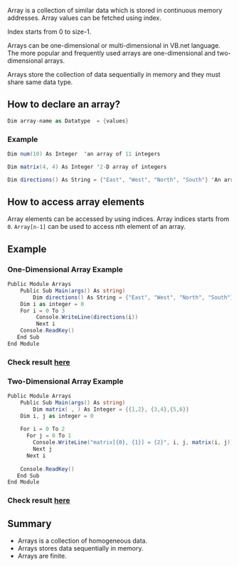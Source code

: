 Array is a collection of similar data which is stored in continuous memory addresses. Array values can be fetched using index. 

Index starts from 0 to size-1.

Arrays can be one-dimensional or multi-dimensional in VB.net language. The more popular and frequently used arrays are one-dimensional and two-dimensional arrays.

Arrays store the collection of data sequentially in memory and they must share same data type.

## How to declare an array?

```c#
Dim array-name as Datatype  = {values}
```

### Example

```c#
Dim num(10) As Integer	'an array of 11 integers

Dim matrix(4, 4) As Integer	'2-D array of integers

Dim directions() As String = {"East", "West", "North", "South"} 'An array of 4 string elements 
```

## How to access array elements

Array elements can be accessed by using indices. Array indices starts from `0`.  `Array[n-1]` can be used to access nth element of an array.

## Example

### One-Dimensional Array Example

```c#
Public Module Arrays
	Public Sub Main(args() As string)
		Dim directions() As String = {"East", "West", "North", "South"} 
    Dim i as integer = 0
    For i = 0 To 3
         Console.WriteLine(directions(i))
         Next i
    Console.ReadKey()
   End Sub
End Module
```
### Check result [here](https://onecompiler.com/vb/3vtttv828)


### Two-Dimensional Array Example

```c#
Public Module Arrays
	Public Sub Main(args() As string)
		Dim matrix( , ) As Integer = {{1,2}, {3,4},{5,6}} 
    Dim i, j as integer = 0
    
    For i = 0 To 2
      For j = 0 To 1
        Console.WriteLine("matrix[{0}, {1}] = {2}", i, j, matrix(i, j))
        Next j
      Next i     
    
    Console.ReadKey()
   End Sub
End Module
```

### Check result [here](https://onecompiler.com/vb/3vttud8gc)

## Summary

* Arrays is a collection of homogeneous data.
* Arrays stores data sequentially in memory.
* Arrays are finite.

